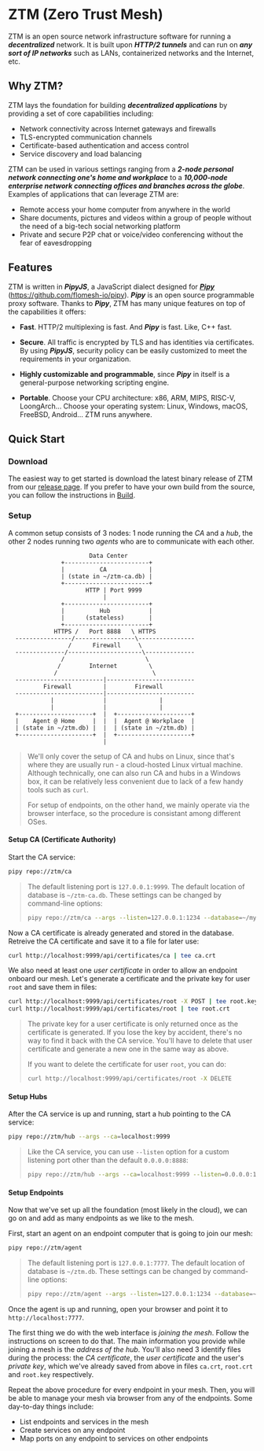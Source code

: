# ZTM (Zero Trust Mesh)

ZTM is an open source network infrastructure software for running a ***decentralized*** network. It is built upon ***HTTP/2 tunnels*** and can run on ***any sort of IP networks*** such as LANs, containerized networks and the Internet, etc.

## Why ZTM?

ZTM lays the foundation for building ***decentralized applications*** by providing a set of core capabilities including:

* Network connectivity across Internet gateways and firewalls
* TLS-encrypted communication channels
* Certificate-based authentication and access control
* Service discovery and load balancing

ZTM can be used in various settings ranging from a ***2-node personal network connecting one's home and workplace*** to a ***10,000-node enterprise network connecting offices and branches across the globe***. Examples of applications that can leverage ZTM are:

* Remote access your home computer from anywhere in the world
* Share documents, pictures and videos within a group of people without the need of a big-tech social networking platform
* Private and secure P2P chat or voice/video conferencing without the fear of eavesdropping

## Features

ZTM is written in ***PipyJS***, a JavaScript dialect designed for [***Pipy***](https://github.com/flomesh-io/pipy) (https://github.com/flomesh-io/pipy). ***Pipy*** is an open source programmable proxy software. Thanks to ***Pipy***, ZTM has many unique features on top of the capabilities it offers:

* **Fast**. HTTP/2 multiplexing is fast. And ***Pipy*** is fast. Like, C++ fast.

* **Secure**. All traffic is encrypted by TLS and has identities via certificates. By using ***PipyJS***, security policy can be easily customized to meet the requirements in your organization.

* **Highly customizable and programmable**, since ***Pipy*** in itself is a general-purpose networking scripting engine.

* **Portable**. Choose your CPU architecture: x86, ARM, MIPS, RISC-V, LoongArch... Choose your operating system: Linux, Windows, macOS, FreeBSD, Android... ZTM runs anywhere.

## Quick Start

### Download

The easiest way to get started is download the latest binary release of ZTM from our [release page](https://github.com/flomesh-io/ztm/releases). If you prefer to have your own build from the source, you can follow the instructions in [Build](docs/Build.md).

### Setup

A common setup consists of 3 nodes: 1 node running the *CA* and a *hub*, the other 2 nodes running two *agents* who are to communicate with each other.

```
                       Data Center
               +------------------------+
               |          CA            |
               | (state in ~/ztm-ca.db) |
               +------------------------+
                      HTTP | Port 9999
                           |
               +------------------------+
               |          Hub           |
               |      (stateless)       |
               +------------------------+
             HTTPS /   Port 8888   \ HTTPS
  ----------------/-----------------\----------------
                 /      Firewall     \
  --------------/---------------------\--------------
               /                       \
              /        Internet         \
             /                           \
  -------------------------|-------------------------
          Firewall         |        Firewall
  -------------------------|-------------------------
            |              |               |
            |              |               |
  +---------------------+  |  +---------------------+
  |    Agent @ Home     |  |  |  Agent @ Workplace  |
  | (state in ~/ztm.db) |  |  | (state in ~/ztm.db) |
  +---------------------+  |  +---------------------+
                           |

```

> We'll only cover the setup of CA and hubs on Linux, since that's where they are usually run - a cloud-hosted Linux virtual machine. Although technically, one can also run CA and hubs in a Windows box, it can be relatively less convenient due to lack of a few handy tools such as `curl`.
>
> For setup of endpoints, on the other hand, we mainly operate via the browser interface, so the procedure is consistant among different OSes.

#### Setup CA (Certificate Authority)

Start the CA service:

```sh
pipy repo://ztm/ca
```

> The default listening port is `127.0.0.1:9999`. The default location of database is `~/ztm-ca.db`. These settings can be changed by command-line options:
>
> ```sh
> pipy repo://ztm/ca --args --listen=127.0.0.1:1234 --database=~/my-data.db
> ```

Now a CA certificate is already generated and stored in the database. Retreive the CA certificate and save it to a file for later use:

```sh
curl http://localhost:9999/api/certificates/ca | tee ca.crt
```

We also need at least one *user certificate* in order to allow an endpoint onboard our mesh. Let's generate a certificate and the private key for user `root` and save them in files:

```sh
curl http://localhost:9999/api/certificates/root -X POST | tee root.key
curl http://localhost:9999/api/certificates/root | tee root.crt
```

> The private key for a user certificate is only returned once as the certificate is generated. If you lose the key by accident, there's no way to find it back with the CA service. You'll have to delete that user certificate and generate a new one in the same way as above.
>
> If you want to delete the certificate for user `root`, you can do:
>
> ```sh
> curl http://localhost:9999/api/certificates/root -X DELETE
> ```

#### Setup Hubs

After the CA service is up and running, start a hub pointing to the CA service:

```sh
pipy repo://ztm/hub --args --ca=localhost:9999
```

> Like the CA service, you can use `--listen` option for a custom listening port other than the default `0.0.0.0:8888`:
>
> ```sh
> pipy repo://ztm/hub --args --ca=localhost:9999 --listen=0.0.0.0:1234
> ```

#### Setup Endpoints

Now that we've set up all the foundation (most likely in the cloud), we can go on and add as many endpoints as we like to the mesh.

First, start an agent on an endpoint computer that is going to join our mesh:

```sh
pipy repo://ztm/agent
```

> The default listening port is `127.0.0.1:7777`. The default location of database is `~/ztm.db`. These settings can be changed by command-line options:
>
> ```sh
> pipy repo://ztm/agent --args --listen=127.0.0.1:1234 --database=~/my-data.db
> ```

Once the agent is up and running, open your browser and point it to `http://localhost:7777`.

The first thing we do with the web interface is *joining the mesh*. Follow the instructions on screen to do that. The main information you provide while joining a mesh is the *address of the hub*. You'll also need 3 identify files during the process: the *CA certificate*, the *user certificate* and the user's *private key*, which we've already saved from above in files `ca.crt`, `root.crt` and `root.key` respectively.

Repeat the above procedure for every endpoint in your mesh. Then, you will be able to manage your mesh via browser from any of the endpoints. Some day-to-day things include:

- List endpoints and services in the mesh
- Create services on any endpoint
- Map ports on any endpoint to services on other endpoints
